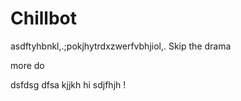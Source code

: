 # Chillbot
asdftyhbnkl,.;pokjhytrdxzwerfvbhjiol,.
Skip the drama


more do


dsfdsg
dfsa
kjjkh
hi
sdjfhjh
!
